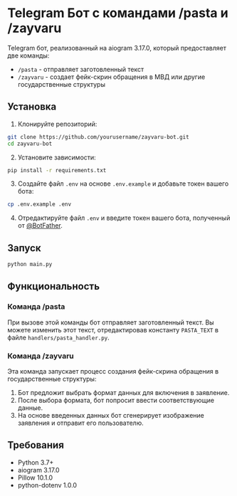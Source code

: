 # Telegram Бот с командами /pasta и /zayvaru

Telegram бот, реализованный на aiogram 3.17.0, который предоставляет две команды:
- `/pasta` - отправляет заготовленный текст 
- `/zayvaru` - создает фейк-скрин обращения в МВД или другие государственные структуры

## Установка

1. Клонируйте репозиторий:
```bash
git clone https://github.com/yourusername/zayvaru-bot.git
cd zayvaru-bot
```

2. Установите зависимости:
```bash
pip install -r requirements.txt
```

3. Создайте файл `.env` на основе `.env.example` и добавьте токен вашего бота:
```bash
cp .env.example .env
```

4. Отредактируйте файл `.env` и введите токен вашего бота, полученный от [@BotFather](https://t.me/BotFather).

## Запуск

```bash
python main.py
```

## Функциональность

### Команда /pasta
При вызове этой команды бот отправляет заготовленный текст. Вы можете изменить этот текст, отредактировав константу `PASTA_TEXT` в файле `handlers/pasta_handler.py`.

### Команда /zayvaru
Эта команда запускает процесс создания фейк-скрина обращения в государственные структуры:

1. Бот предложит выбрать формат данных для включения в заявление.
2. После выбора формата, бот попросит ввести соответствующие данные.
3. На основе введенных данных бот сгенерирует изображение заявления и отправит его пользователю.

## Требования

- Python 3.7+
- aiogram 3.17.0
- Pillow 10.1.0
- python-dotenv 1.0.0 